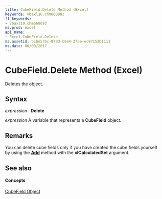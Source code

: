 ```yaml
---
title: CubeField.Delete Method (Excel)
keywords: vbaxl10.chm668093
f1_keywords:
- vbaxl10.chm668093
ms.prod: excel
api_name:
- Excel.CubeField.Delete
ms.assetid: bcbe57bc-879d-b6a4-27ae-ec87153b1111
ms.date: 06/08/2017
---
```



# CubeField.Delete Method (Excel)

Deletes the object.


## Syntax

 _expression_ . **Delete**

 _expression_ A variable that represents a **CubeField** object.


## Remarks

You can delete cube fields only if you have created the cube fields yourself by using the  **[Add](calculatedmembers-add-method-excel.md)** method with the **xlCalculatedSet** argument.


## See also


#### Concepts


[CubeField Object](cubefield-object-excel.md)

